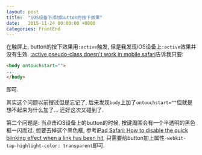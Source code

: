 ```yaml
---
layout: post
title:  "iOS设备下添加button的按下效果"
date:   2015-11-24 00:00:00 +0800
categories: FrontEnd
---
```


在触屏上, button的按下效果用`:active`触发, 但是我发现iOS设备上`:active`效果并没有生效. [:active pseudo-class doesn't work in mobile safari](http://stackoverflow.com/questions/3885018/active-pseudo-class-doesnt-work-in-mobile-safari)告诉我只要:

```html
<body ontouchstart="">
...
</body>
```

即可.

<span class="my-comment">其实这个问题以前搜过但是忘记了, 后来发现`body`上加了`ontouchstart=""`但就是想不起来为什么加了... 还好这次又碰到了.</span>

第二个问题是: 当点击iOS设备上的button的时候, 按键周围会有一个半透明的黑色框一闪而过. 想要去掉这个黑色框, 参考[iPad Safari: How to disable the quick blinking effect when a link has been hit](http://stackoverflow.com/questions/3516173/ipad-safari-how-to-disable-the-quick-blinking-effect-when-a-link-has-been-hit), 只需要给button加上属性`-webkit-tap-highlight-color: transparent`即可.